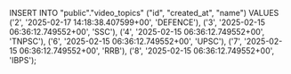 INSERT INTO "public"."video_topics" ("id", "created_at", "name") VALUES ('2', '2025-02-17 14:18:38.407599+00', 'DEFENCE'), ('3', '2025-02-15 06:36:12.749552+00', 'SSC'), ('4', '2025-02-15 06:36:12.749552+00', 'TNPSC'), ('6', '2025-02-15 06:36:12.749552+00', 'UPSC'), ('7', '2025-02-15 06:36:12.749552+00', 'RRB'), ('8', '2025-02-15 06:36:12.749552+00', 'IBPS');